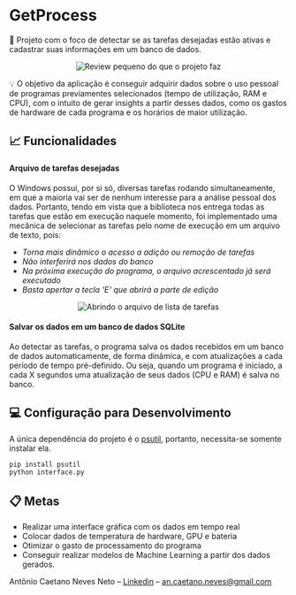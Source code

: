 # GetProcess

📜 Projeto com o foco de detectar se as tarefas desejadas estão ativas e cadastrar suas informações em um banco de dados.

<p align="center">
<img src="https://i.ibb.co/FBrh5Hg/h.gif" alt="Review pequeno do que o projeto faz" border="0">
</p>

💡 O objetivo da aplicação é conseguir adquirir dados sobre o uso pessoal de programas previamentes selecionados (tempo de utilização, RAM e CPU), com o intuito de gerar insights a partir desses dados, como os gastos de hardware de cada programa e os horários de maior utilização.

## 📈 Funcionalidades

#### Arquivo de tarefas desejadas

O Windows possui, por si só, diversas tarefas rodando simultaneamente, em que a maioria vai ser de nenhum interesse para a análise pessoal dos dados. Portanto, tendo em vista que a biblioteca nos entrega todas as tarefas que estão em execução naquele momento, foi implementado uma mecânica de selecionar as tarefas pelo nome de execução em um arquivo de texto, pois:
* _Torna mais dinâmico o acesso a adição ou remoção de tarefas_
* _Não interferirá nos dados do banco_
* _Na próxima execução do programa, o arquivo acrescentado já será executado_
* _Basta apertar a tecla 'E' que abrirá a parte de edição_

<p align="center">
<img src="https://i.ibb.co/nnP7GRL/open.gif" alt="Abrindo o arquivo de lista de tarefas" border="0">
</p>

#### Salvar os dados em um banco de dados SQLite

Ao detectar as tarefas, o programa salva os dados recebidos em um banco de dados automaticamente, de forma dinâmica, e com atualizações a cada período de tempo pré-definido. Ou seja, quando um programa é iniciado, a cada X segundos uma atualização de seus dados (CPU e RAM) é salva no banco.


## 💻 Configuração para Desenvolvimento

A única dependência do projeto é o [psutil](https://psutil.readthedocs.io/en/latest/), portanto, necessita-se somente instalar ela.

```sh
pip install psutil
python interface.py
```

## 📋 Metas

* Realizar uma interface gráfica com os dados em tempo real
* Colocar dados de temperatura de hardware, GPU e bateria
* Otimizar o gasto de processamento do programa
* Conseguir realizar modelos de Machine Learning a partir dos dados gerados.


Antônio Caetano Neves Neto – [Linkedin](https://www.linkedin.com/in/ant%C3%B4nio-neves-88b7b01b8/) – an.caetano.neves@gmail.com
